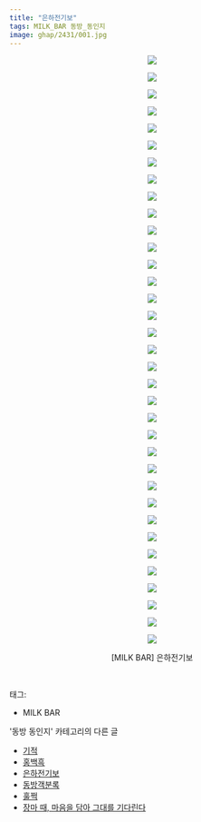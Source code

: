 ```yaml
---
title: "은하전기보"
tags: MILK_BAR 동방_동인지
image: ghap/2431/001.jpg
---
```

<div class="article">
<p style="text-align: center; clear: none; float: none;"><img src="{{ site.nasurl }}/ghap/2431/001.jpg"/></p>
<p style="text-align: center; clear: none; float: none;"><img src="{{ site.nasurl }}/ghap/2431/002.jpg"/></p>
<p style="text-align: center; clear: none; float: none;"><img src="{{ site.nasurl }}/ghap/2431/003.jpg"/></p>
<p style="text-align: center; clear: none; float: none;"><img src="{{ site.nasurl }}/ghap/2431/004.jpg"/></p>
<p style="text-align: center; clear: none; float: none;"><img src="{{ site.nasurl }}/ghap/2431/005.jpg"/></p>
<p style="text-align: center; clear: none; float: none;"><img src="{{ site.nasurl }}/ghap/2431/006.jpg"/></p>
<p style="text-align: center; clear: none; float: none;"><img src="{{ site.nasurl }}/ghap/2431/007.jpg"/></p>
<p style="text-align: center; clear: none; float: none;"><img src="{{ site.nasurl }}/ghap/2431/008.jpg"/></p>
<p style="text-align: center; clear: none; float: none;"><img src="{{ site.nasurl }}/ghap/2431/009.jpg"/></p>
<p style="text-align: center; clear: none; float: none;"><img src="{{ site.nasurl }}/ghap/2431/010.jpg"/></p>
<p style="text-align: center; clear: none; float: none;"><img src="{{ site.nasurl }}/ghap/2431/011.jpg"/></p>
<p style="text-align: center; clear: none; float: none;"><img src="{{ site.nasurl }}/ghap/2431/012.jpg"/></p>
<p style="text-align: center; clear: none; float: none;"><img src="{{ site.nasurl }}/ghap/2431/013.jpg"/></p>
<p style="text-align: center; clear: none; float: none;"><img src="{{ site.nasurl }}/ghap/2431/014.jpg"/></p>
<p style="text-align: center; clear: none; float: none;"><img src="{{ site.nasurl }}/ghap/2431/015.jpg"/></p>
<p style="text-align: center; clear: none; float: none;"><img src="{{ site.nasurl }}/ghap/2431/016.jpg"/></p>
<p style="text-align: center; clear: none; float: none;"><img src="{{ site.nasurl }}/ghap/2431/017.jpg"/></p>
<p style="text-align: center; clear: none; float: none;"><img src="{{ site.nasurl }}/ghap/2431/018.jpg"/></p>
<p style="text-align: center; clear: none; float: none;"><img src="{{ site.nasurl }}/ghap/2431/019.jpg"/></p>
<p style="text-align: center; clear: none; float: none;"><img src="{{ site.nasurl }}/ghap/2431/020.jpg"/></p>
<p style="text-align: center; clear: none; float: none;"><img src="{{ site.nasurl }}/ghap/2431/021.jpg"/></p>
<p style="text-align: center; clear: none; float: none;"><img src="{{ site.nasurl }}/ghap/2431/022.jpg"/></p>
<p style="text-align: center; clear: none; float: none;"><img src="{{ site.nasurl }}/ghap/2431/023.jpg"/></p>
<p style="text-align: center; clear: none; float: none;"><img src="{{ site.nasurl }}/ghap/2431/024.jpg"/></p>
<p style="text-align: center; clear: none; float: none;"><img src="{{ site.nasurl }}/ghap/2431/025.jpg"/></p>
<p style="text-align: center; clear: none; float: none;"><img src="{{ site.nasurl }}/ghap/2431/026.jpg"/></p>
<p style="text-align: center; clear: none; float: none;"><img src="{{ site.nasurl }}/ghap/2431/027.jpg"/></p>
<p style="text-align: center; clear: none; float: none;"><img src="{{ site.nasurl }}/ghap/2431/028.jpg"/></p>
<p style="text-align: center; clear: none; float: none;"><img src="{{ site.nasurl }}/ghap/2431/029.jpg"/></p>
<p style="text-align: center; clear: none; float: none;"><img src="{{ site.nasurl }}/ghap/2431/030.jpg"/></p>
<p style="text-align: center; clear: none; float: none;"><img src="{{ site.nasurl }}/ghap/2431/031.jpg"/></p>
<p style="text-align: center; clear: none; float: none;"><img src="{{ site.nasurl }}/ghap/2431/032.jpg"/></p>
<p style="text-align: center; clear: none; float: none;"><img src="{{ site.nasurl }}/ghap/2431/033.jpg"/></p>
<p style="text-align: center; clear: none; float: none;"><img src="{{ site.nasurl }}/ghap/2431/034.jpg"/></p>
<p style="text-align: center; clear: none; float: none;"><img src="{{ site.nasurl }}/ghap/2431/035.jpg"/></p>
<p style="text-align: center; clear: none; float: none;">[MILK BAR] 은하전기보</p>
<p><br/></p>
</div><div class="tagTrail">
<p>태그: </p>
<ul>
<li>MILK BAR</li>
</ul>
</div><div class="another">
<p>'동방 동인지' 카테고리의 다른 글</p>
<ul>
<li><a href="/2016-10-04-ghap_2433">기적</a></li>
<li><a href="/2016-10-04-ghap_2432">홍백흑</a></li>
<li><a href="/2016-10-04-ghap_2431">은하전기보</a></li>
<li><a href="/2016-10-04-ghap_2430">동방객분록</a></li>
<li><a href="/2016-10-03-ghap_2429">훌쩍</a></li>
<li><a href="/2016-10-03-ghap_2428">장마 때, 마음을 담아 그대를 기다린다</a></li>
</ul>
</div><div class="cb_module cb_fluid">
<div class="cb_wrt cb_profile">
</div><!-- commentList close -->
</div>